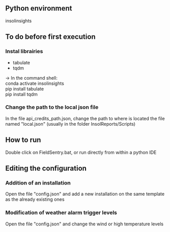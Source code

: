 ## Python environment

insolinsights

## To do before first execution

### Instal librairies

- tabulate  
- tqdm  

-> In the command shell:  
conda activate insolinsights  
pip install tabulate  
pip install tqdm  

### Change the path to the local json file 
In the file api_credits_path.json, change the path to where is located the file named "local.json" (usually in the folder InsolReports/Scripts)

## How to run

Double click on FieldSentry.bat, or run directly from within a python IDE

## Editing the configuration

### Addition of an installation
Open the file "config.json" and add a new installation on the same template as the already existing ones

### Modification of weather alarm trigger levels
Open the file "config.json" and change the wind or high temperature levels
